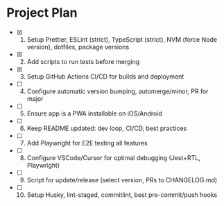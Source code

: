 # Project Plan

- [x] 1. Setup Prettier, ESLint (strict), TypeScript (strict), NVM (force Node version), dotfiles, package versions
- [x] 2. Add scripts to run tests before merging
- [x] 3. Setup GitHub Actions CI/CD for builds and deployment
- [ ] 4. Configure automatic version bumping, automerge/minor, PR for major
- [ ] 5. Ensure app is a PWA installable on iOS/Android
- [ ] 6. Keep README updated: dev loop, CI/CD, best practices
- [ ] 7. Add Playwright for E2E testing all features
- [ ] 8. Configure VSCode/Cursor for optimal debugging (Jest+RTL, Playwright)
- [ ] 9. Script for update/release (select version, PRs to CHANGELOG.md)
- [ ] 10. Setup Husky, lint-staged, commitlint, best pre-commit/push hooks
